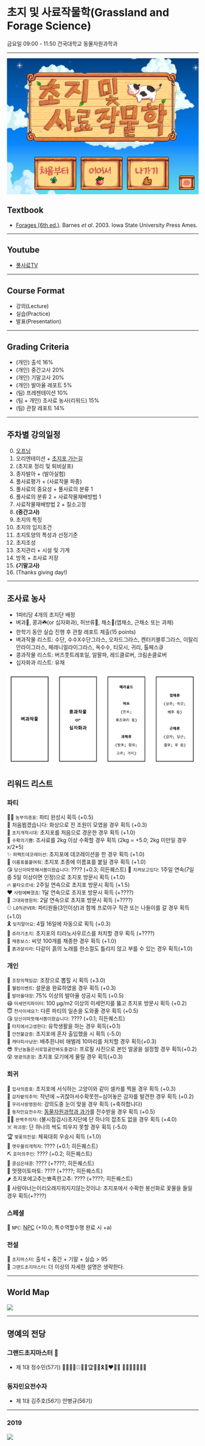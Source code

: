 # 초지 및 사료작물학(Grassland and Forage Science)
금요일 09:00 - 11:50 건국대학교 동물자원과학과  

--------------------------------------
<img src="head.png" align="center" />  

## Textbook
- [Forages (6th ed.)](https://www.nhbs.com/forages-volume-1-book). Barnes *et al*. 2003. Iowa State University Press Ames.  
--------------------------------------

## Youtube
- [풀사료TV](https://www.youtube.com/channel/UCk9ljzqLZT_GAPMAG1JCBTQ)  
--------------------------------------

## Course Format
- 강의(Lecture)
- 실습(Practice)
- 발표(Presentation)
--------------------------------------

## Grading Criteria
- (개인) 출석 16% 
- (개인) 중간고사 20%
- (개인) 기말고사 20%
- (개인) 발아율 레포트 5%
- (팀) 프레젠테이션 10%
- (팀 + 개인) 조사료 농사(리워드) 15%
- (팀) 관찰 레포트 14%

--------------------------------------
## 주차별 강의일정
0. <a href="https://www.youtube.com/watch?v=p2gonkk2pvI" target="_blank">오프닝</a>  
1. 오리엔테이션 + [초지포 가는길](https://youtu.be/hqUVjiEXsWc)   
2. (초지포 정리 및 퇴비살포)  
3. 종자발아 + (발아실험)  
4. 풀사료평가 + (사료작물 파종)  
5. 풀사료의 중요성 + 풀사료의 분류 1  
6. 풀사료의 분류 2 + 사료작물재배방법 1  
7. 사료작물재배방법 2 + 질소고정  
8. **(중간고사)**  
9. 초지의 특징  
10. 초지의 입지조건  
11. 초지토양의 특성과 선정기준  
12. 초지조성  
13. 초지관리 + 시설 및 기계   
14. 방목 + 조사료 저장  
15. **(기말고사)**  
16. (Thanks giving day!)  

--------------------------------------
## 조사료 농사
- 1파티당 4개의 초지단 배정  
- 벼과🌾, 콩과☘️(or 십자화과), 허브류🌿, 채소🥬(엽채소, 근채소 또는 과채)  
- 한학기 동안 실습 진행 후 관찰 레포트 제출(15 points)  
- 벼과작물 리스트: 수단, 수수X수단그라스, 오차드그라스, 켄터키블루그라스, 이탈리안라이그라스, 페레니얼라이그라스, 옥수수, 티모시, 귀리, 톨페스큐  
- 콩과작물 리스트: 버즈풋트레포일, 알팔파, 레드클로버, 크림손클로버  
- 십자화과 리스트: 유채  

<img src="forages.png" align="center" />

## 리워드 리스트 
### 파티
:woman_farmer: `농부의증표`: 파티 완성시 획득 (+0.5)  
:bow: 처음뵙겠습니다: 화상으로 전 조원이 모였을 경우 획득 (+0.3)  
:racehorse: `초지개척시대`: 초지포를 처음으로 경운한 경우 획득 (+1.0)  
:ear_of_rice: `수확의기쁨`: 조사료를 2kg 이상 수확할 경우 획득 (2kg = +5.0; 2kg 미만일 경우 x/2*5)  
:sparkles: `퍼펙트데코레이션`: 초지포에 데코레이션을 한 경우 획득 (+1.0)  
:name_badge: `이름표를붙여줘`: 초지포 초종에 이름표를 붙일 경우 획득 (+1.0)  
:kissing_heart: `당신이따뜻해서봄이왔습니다`: ???? (+0.3; 히든퀘스트)
:eyes: `지켜보고있다`: 1주일 연속(7일 중 5일 이상이면 인정)으로 초지포 방문시 획득 (+1.0)  
:fire: `불타오르네`: 2주일 연속으로 초지포 방문시 획득 (+1.5)  
:heart: `사랑에빠졌죠`: 1달 연속으로 초지포 방문시 획득 (+????)  
:ring: `그대와영원히`: 2달 연속으로 초지포 방문시 획득 (+????)  
:baseball: `LO직관VER`: 파티원들(3인이상)과 함께 프로야구 직관 또는 나들이를 갈 경우 획득 (+1.0)  
:reminder_ribbon: `잊지말아요`: 4월 16일에 자동으로 획득 (+0.3)  
:crocodile: `쥬라기초지`: 초지포의 티라노사우르스를 처치할 경우 획득 (+????)  
:avocado: `채종보스`: 씨앗 100개를 채종한 경우 획득 (+1.0)  
:chicken: `흙과살리라`: 다같이 흙의 노래를 한소절도 틀리지 않고 부를 수 있는 경우 획득(+1.0)

### 개인
:dragon_face: `조장의책임감`: 조장으로 뽑힐 시 획득 (+3.0)  
:angel: `웰컴이벤트`: 설문을 완료하였을 경우 획득 (+0.3)  
:seedling: `발아율대장`: 75% 이상의 발아율 성공시 획득 (+0.5)   
:mask: `미세먼지파이터`: 100 µg/m2 이상의 미세먼지를 뚫고 초지포 방문시 획득 (+0.2)  
:innocent: `천사이세요?`: 다른 파티의 일손을 도와줄 경우 획득 (+0.5)  
:kissing_heart: `당신이따뜻해서봄이왔습니다`: ???? (+0.1; 히든퀘스트)  
:handshake: `타지에서고생한다`: 유학생활을 하는 경우 획득(+0.1)  
:children_crossing: `안전불감증`: 초지포에 혼자 출입했을 시 획득 (-5.0)  
:bug: `캐터피사냥꾼`: 배추흰나비 애벌레 10마리를 처치할 경우 획득(+0.3)  
:sunglasses: `못난놈들은서로얼굴만봐도흥겹다`: 프로필 사진으로 본인 얼굴을 설정할 경우 획득(+0.2)  
:dizzy_face: `영광의훈장`: 초지포 모기에게 물릴 경우 획득(+0.3)  

### 희귀
:feet: `집사의증표`: 초지포에 서식하는 고양이와 같이 셀카를 찍을 경우 획득 (+0.3)  
:potato: `감자밭의추억`: 작년에 ~귀찮아서수확못한~심어놓은 감자를 발견한 경우 획득 (+0.2)  
:couple_with_heart: `우리사랑영원히`: 강의도중 눈이 맞을 경우 획득 (+축하합니다)  
:microphone: `동자민요전수자`: [동물자원과학과 과가](https://github.com/YoungjunNa/Grassland-and-forage-science/blob/master/%EB%85%B8%EB%9E%98.md)를 전수받을 경우 획득 (+0.5)  
:man_in_tuxedo: `완벽주의자`: (불시점검시)초지단에 단 하나의 잡초도 없을 경우 획득 (+4.0)  
:skull_and_crossbones: `파괴왕`: 단 하나의 싹도 틔우지 못할 경우 획득 (-5.0)  
:trophy: `벚꽃의전설`: 체육대회 우승시 획득 (+1.0)  
:whale: `옛우물의개척자`: ???? (+0.1; 히든퀘스트)  
:pick: `호미의주인`: ???? (+0.2; 히든퀘스트)  
:peanuts: `콩심은데콩`: ???? (+????; 히든퀘스트)  
:tomato: 멋쟁이토마토: ???? (+????; 히든퀘스트)  
:hot_pepper: 초지포에고추는뾰족한고추: ???? (+????; 히든퀘스트)  
:hibiscus: 사랑아너는이리오래지워지지않는것이냐: 초지포에서 수확한 봉선화로 꽃물을 들일 경우 획득(+????)

### 스페셜
:robot: `NPC`: [NPC](https://github.com/YoungjunNa/Grassland-and-forage-science/blob/master/npc.md) (+10.0; 특수역할수행 완료 시 +a)  

### 전설
:crown: `초지마스터`: 출석 + 중간 + 기말 + 실습 > 95  
:princess: `그랜드초지마스터`: 더 이상의 자세한 설명은 생략한다.  

--------------------------------------
## World Map
<img src="location.png" align="center" />

--------------------------------------
## 명예의 전당  
### 그랜드초지마스터 :princess:  
- 제 1대 정수민(57기) :dragon_face::woman_farmer::racehorse::baseball::eyes::crocodile::trophy::fire::sparkles::reminder_ribbon::couplekiss_man_woman: :name_badge::ring::angel::innocent::mask::kissing_heart::feet:   

### 동자민요전수자   
- 제 1대 김주호(56기) 안병규(56기)  

-------------------------------------- 
### 2019    
<img src="footer.png" align="center" />

